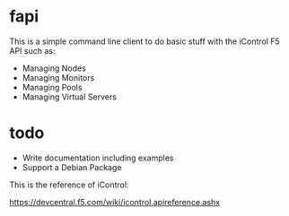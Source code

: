 fapi
====

This is a simple command line client to do basic stuff with the iControl F5 API such as:

* Managing Nodes
* Managing Monitors
* Managing Pools
* Managing Virtual Servers

todo
====

* Write documentation including examples
* Support a Debian Package


This is the reference of iControl:

https://devcentral.f5.com/wiki/icontrol.apireference.ashx

